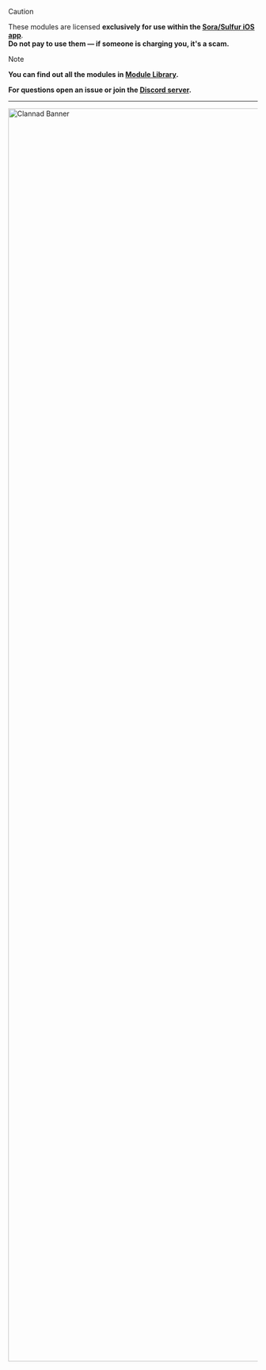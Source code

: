 > [!CAUTION] 
> These modules are licensed **exclusively for use within the [Sora/Sulfur iOS app](https://github.com/cranci1/Sora)**.  
> **Do not pay to use them — if someone is charging you, it's a scam.**

> [!NOTE] 
> **You can find out all the modules in [Module Library](https://sora.jm26.net/library/).**
> 
> **For questions open an issue or join the [Discord server](https://discord.gg/WAsJKKZgmX).**

---

<img src="https://raw.githubusercontent.com/xibrox/sora-movie-module/refs/heads/main/clannad_banner.jpg" alt="Clannad Banner" width="4137" height="2526">